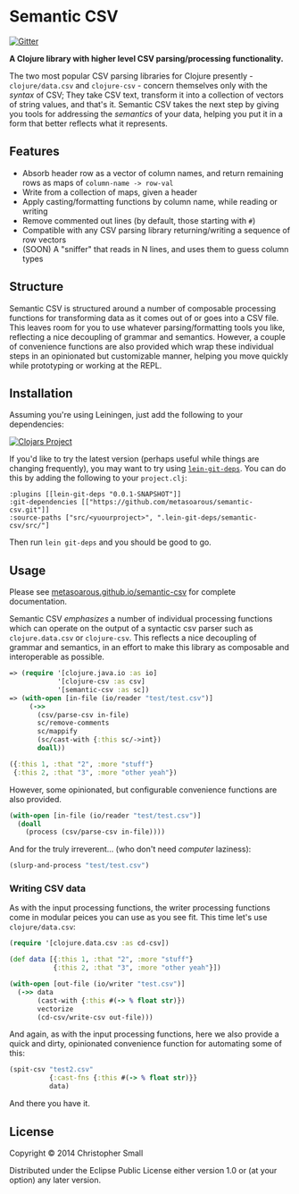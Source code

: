 # Semantic CSV

[![Gitter](https://badges.gitter.im/Join%20Chat.svg)](https://gitter.im/metasoarous/semantic-csv?utm_source=badge&utm_medium=badge&utm_campaign=pr-badge&utm_content=badge)

**A Clojure library with higher level CSV parsing/processing functionality.**

The two most popular CSV parsing libraries for Clojure presently - `clojure/data.csv` and `clojure-csv` -
concern themselves only with the _syntax_ of CSV;
They take CSV text, transform it into a collection of vectors of string values, and that's it.
Semantic CSV takes the next step by giving you tools for addressing the _semantics_ of your data, helping
you put it in a form that better reflects what it represents.

## Features

* Absorb header row as a vector of column names, and return remaining rows as maps of `column-name -> row-val`
* Write from a collection of maps, given a header
* Apply casting/formatting functions by column name, while reading or writing
* Remove commented out lines (by default, those starting with `#`)
* Compatible with any CSV parsing library returning/writing a sequence of row vectors
* (SOON) A "sniffer" that reads in N lines, and uses them to guess column types

## Structure

Semantic CSV is structured around a number of composable processing functions for transforming data as it
comes out of or goes into a CSV file.
This leaves room for you to use whatever parsing/formatting tools you like, reflecting a nice decoupling
of grammar and semantics.
However, a couple of convenience functions are also provided which wrap these individual steps
in an opinionated but customizable manner, helping you move quickly while prototyping or working at the
REPL.


## Installation

Assuming you're using Leiningen, just add the following to your dependencies:

[![Clojars Project](http://clojars.org/semantic-csv/latest-version.svg)](http://clojars.org/semantic-csv)

If you'd like to try the latest version (perhaps useful while things are changing frequently), you may want to try using [`lein-git-deps`](https://github.com/tobyhede/lein-git-deps).
You can do this by adding the following to your `project.clj`:

    :plugins [[lein-git-deps "0.0.1-SNAPSHOT"]]
    :git-dependencies [["https://github.com/metasoarous/semantic-csv.git"]]
    :source-paths ["src/<yuourproject>", ".lein-git-deps/semantic-csv/src/"]

Then run `lein git-deps` and you should be good to go.

## Usage

Please see [metasoarous.github.io/semantic-csv](http://metasoarous.github.io/semantic-csv) for complete documentation.

Semantic CSV _emphasizes_ a number of individual processing functions which can operate on the output of a syntactic csv parser such as `clojure.data.csv` or `clojure-csv`.
This reflects a nice decoupling of grammar and semantics, in an effort to make this library as composable and interoperable as possible.

```clojure
=> (require '[clojure.java.io :as io]
            '[clojure-csv :as csv]
            '[semantic-csv :as sc])
=> (with-open [in-file (io/reader "test/test.csv")]
     (->>
       (csv/parse-csv in-file)
       sc/remove-comments
       sc/mappify
       (sc/cast-with {:this sc/->int})
       doall))

({:this 1, :that "2", :more "stuff"}
 {:this 2, :that "3", :more "other yeah"})
```

However, some opinionated, but configurable convenience functions are also provided.

```clojure
(with-open [in-file (io/reader "test/test.csv")]
  (doall
    (process (csv/parse-csv in-file))))
```
And for the truly irreverent... (who don't need _computer_ laziness):

```clojure
(slurp-and-process "test/test.csv")
```
### Writing CSV data

As with the input processing functions, the writer processing functions come in modular peices you can use as you see fit.
This time let's use `clojure/data.csv`:

```clojure
(require '[clojure.data.csv :as cd-csv])

(def data [{:this 1, :that "2", :more "stuff"}
           {:this 2, :that "3", :more "other yeah"}])

(with-open [out-file (io/writer "test.csv")]
  (->> data
       (cast-with {:this #(-> % float str)})
       vectorize
       (cd-csv/write-csv out-file)))
```

And again, as with the input processing functions, here we also provide a quick and dirty, opinionated convenience function for automating some of this:

```clojure
(spit-csv "test2.csv"
          {:cast-fns {:this #(-> % float str)}}
          data)
```

And there you have it.


## License

Copyright © 2014 Christopher Small

Distributed under the Eclipse Public License either version 1.0 or (at
your option) any later version.

